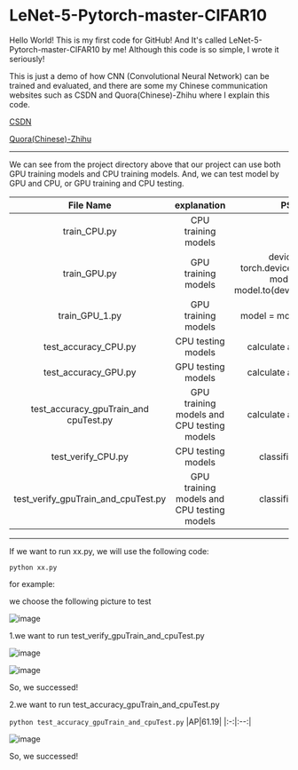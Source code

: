 # LeNet-5-Pytorch-master-CIFAR10
Hello World! This is my first code for GitHub! And It's called LeNet-5-Pytorch-master-CIFAR10 by me! Although this code is so simple, I wrote it seriously!

This is just a demo of how CNN (Convolutional Neural Network) can be trained and evaluated, and there are some my Chinese communication websites such as CSDN and Quora(Chinese)-Zhihu where I explain this code. 

[CSDN](https://blog.csdn.net/XiaoyYidiaodiao/article/details/122720320?spm=1001.2014.3001.5501)

[Quora(Chinese)-Zhihu](https://zhuanlan.zhihu.com/p/463827403)

- - -

We can see from the project directory above that our project can use both GPU training models and CPU training models.
And, we can test model by GPU and CPU, or GPU training and CPU testing.

|File Name   |      explanation      |      PS       | 
|:----------:|:---------------------:|:-------------:|
|train_CPU.py  | CPU training models |                                                                 |
|train_GPU.py  | GPU training models | device = torch.device("cuda") , model = model.to(device=device) |
|train_GPU_1.py| GPU training models |                        model = model.cuda()                     |
|test_accuracy_CPU.py              |     CPU testing models                |                   calculate    accuracy                         |
|test_accuracy_GPU.py              |     GPU testing models                |                   calculate    accuracy                         |
|test_accuracy_gpuTrain_and cpuTest.py              |  GPU training models and CPU testing models |      calculate     accuracy              |
|test_verify_CPU.py              |   CPU testing models |     classification             |
|test_verify_gpuTrain_and_cpuTest.py|   GPU training models and CPU testing models |     classification             |

- - -

If we want to run xx.py, we will use the following code:

`python xx.py`

for example:

we choose the following picture to test

![image](https://user-images.githubusercontent.com/98302212/153441623-267d9742-c09c-4006-9eba-2cb117cb1543.png)


1.we want to run test_verify_gpuTrain_and_cpuTest.py

![image](https://user-images.githubusercontent.com/98302212/153442228-f52c5575-f318-46ef-897f-72dc76af93c8.png)


![image](https://user-images.githubusercontent.com/98302212/153442716-106457eb-d009-4292-9582-7101e824f433.png)

So, we successed!

2.we want to run test_accuracy_gpuTrain_and_cpuTest.py

`python test_accuracy_gpuTrain_and_cpuTest.py`
|AP|61.19|
|:-:|:--:|

![image](https://user-images.githubusercontent.com/98302212/153443218-8bb5c8e2-f878-4e73-83dc-2ad9f5af03bf.png)

So, we successed!
